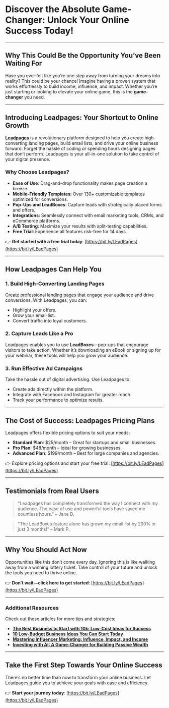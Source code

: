 # Discover the Absolute Game-Changer: Unlock Your Online Success Today!

---

## Why This Could Be the Opportunity You’ve Been Waiting For

Have you ever felt like you’re one step away from turning your dreams into reality? This could be your chance! Imagine having a proven system that works effortlessly to build income, influence, and impact. Whether you’re just starting or looking to elevate your online game, this is the **game-changer** you need.

---

## Introducing Leadpages: Your Shortcut to Online Growth

[**Leadpages**](https://bit.ly/LEadPages) is a revolutionary platform designed to help you create high-converting landing pages, build email lists, and drive your online business forward. Forget the hassle of coding or spending hours designing pages that don’t perform. Leadpages is your all-in-one solution to take control of your digital presence.

### Why Choose Leadpages?
- **Ease of Use**: Drag-and-drop functionality makes page creation a breeze.
- **Mobile-Friendly Templates**: Over 130+ customizable templates optimized for conversions.
- **Pop-Ups and LeadBoxes**: Capture leads with strategically placed forms and offers.
- **Integrations**: Seamlessly connect with email marketing tools, CRMs, and eCommerce platforms.
- **A/B Testing**: Maximize your results with split-testing capabilities.
- **Free Trial**: Experience all features risk-free for 14 days.

👉 **Get started with a free trial today**: [https://bit.ly/LEadPages](https://bit.ly/LEadPages)

---

## How Leadpages Can Help You

### 1. **Build High-Converting Landing Pages**
Create professional landing pages that engage your audience and drive conversions. With Leadpages, you can:
- Highlight your offers.
- Grow your email list.
- Convert traffic into loyal customers.

### 2. **Capture Leads Like a Pro**
Leadpages enables you to use **LeadBoxes**—pop-ups that encourage visitors to take action. Whether it’s downloading an eBook or signing up for your webinar, these tools will help you grow your audience.

### 3. **Run Effective Ad Campaigns**
Take the hassle out of digital advertising. Use Leadpages to:
- Create ads directly within the platform.
- Integrate with Facebook and Instagram for greater reach.
- Track your performance to optimize results.

---

## The Cost of Success: Leadpages Pricing Plans

Leadpages offers flexible pricing options to suit your needs:
- **Standard Plan**: $25/month – Great for startups and small businesses.
- **Pro Plan**: $48/month – Ideal for growing businesses.
- **Advanced Plan**: $199/month – Best for large companies and agencies.

👉 Explore pricing options and start your free trial: [https://bit.ly/LEadPages](https://bit.ly/LEadPages)

---

## Testimonials from Real Users

> "Leadpages has completely transformed the way I connect with my audience. The ease of use and powerful tools have saved me countless hours." – Jane D.

> "The LeadBoxes feature alone has grown my email list by 200% in just 3 months!" – Mark P.

---

## Why You Should Act Now

Opportunities like this don’t come every day. Ignoring this is like walking away from a winning lottery ticket. Take control of your future and unlock the tools you need to thrive online.

👉 **Don’t wait—click here to get started**: [https://bit.ly/LEadPages](https://bit.ly/LEadPages)

---

### Additional Resources

Check out these articles for more tips and strategies:
- **[The Best Business to Start with 10k: Low-Cost Ideas for Success](https://bit.ly/LEadPages)**  
- **[10 Low-Budget Business Ideas You Can Start Today](https://bit.ly/LEadPages)**  
- **[Mastering Influencer Marketing: Influence, Impact, and Income](https://bit.ly/LEadPages)**  
- **[Investing with AI: A Game-Changer for Building Passive Wealth](https://bit.ly/LEadPages)**  

---

## Take the First Step Towards Your Online Success

There’s no better time than now to transform your online business. Let Leadpages guide you to achieve your goals with ease and efficiency.

👉 **Start your journey today**: [https://bit.ly/LEadPages](https://bit.ly/LEadPages)
